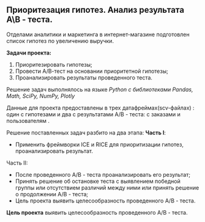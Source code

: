## Приоритезация гипотез. Анализ результата А\В - теста.

Отделами аналитики и маркетинга в интернет-магазине подготовлен список гипотез по увеличению выручки.

**Задачи проекта:**
1) Приоритезировать гипотезы;
2) Провести А/В-тест на основании приоритетной гипотезы;
3) Проанализировать результаты проведенного теста.

Решение задач выполнялось на языке *Python с библиотеками Pandas, Math, SciPy, NumPy, Plotly*

Данные для проекта предоставлены в трех датафреймах(scv-файлах) : один с гипотезами и два с результатами A/B - теста: с заказами и пользователям .

Решение поставленных задач разбито на два этапа:
**Часть I**:
- Применить фреймворки ICE и RICE для приоритизации гипотез, проанализировать результат.

Часть II: 
- После проведенного A/B - теста проанализировать его результат;
- Принять решение об остановке теста с выявлением победной группы или отсутствием различий между ними или принять решение о продолжении A/B - теста;
- Цель проекта выявить целесообразность проведенного A/B - теста.

**Цель проекта** выявить целесообразность проведенного A/B - теста.
